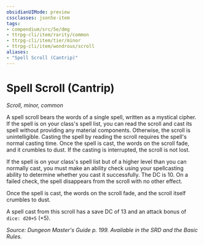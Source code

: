 ```yaml
---
obsidianUIMode: preview
cssclasses: json5e-item
tags:
- compendium/src/5e/dmg
- ttrpg-cli/item/rarity/common
- ttrpg-cli/item/tier/minor
- ttrpg-cli/item/wondrous/scroll
aliases: 
- "Spell Scroll (Cantrip)"
---
```

# Spell Scroll (Cantrip)
*Scroll, minor, common*  


A spell scroll bears the words of a single spell, written as a mystical cipher. If the spell is on your class's spell list, you can read the scroll and cast its spell without providing any material components. Otherwise, the scroll is unintelligible. Casting the spell by reading the scroll requires the spell's normal casting time. Once the spell is cast, the words on the scroll fade, and it crumbles to dust. If the casting is interrupted, the scroll is not lost.

If the spell is on your class's spell list but of a higher level than you can normally cast, you must make an ability check using your spellcasting ability to determine whether you cast it successfully. The DC is 10. On a failed check, the spell disappears from the scroll with no other effect.

Once the spell is cast, the words on the scroll fade, and the scroll itself crumbles to dust.

A spell cast from this scroll has a save DC of 13 and an attack bonus of `dice: d20+5` (+5).

*Source: Dungeon Master's Guide p. 199. Available in the SRD and the Basic Rules.*